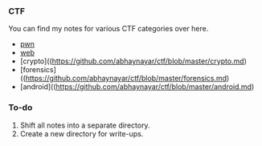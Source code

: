 ### CTF

You can find my notes for various CTF categories over here.

- [pwn](https://github.com/abhaynayar/ctf/blob/master/pwn.md)
- [web](https://github.com/abhaynayar/ctf/blob/master/web.md)
- [crypto]((https://github.com/abhaynayar/ctf/blob/master/crypto.md)
- [forensics]((https://github.com/abhaynayar/ctf/blob/master/forensics.md)
- [android]((https://github.com/abhaynayar/ctf/blob/master/android.md)

### To-do

1. Shift all notes into a separate directory.
2. Create a new directory for write-ups.
